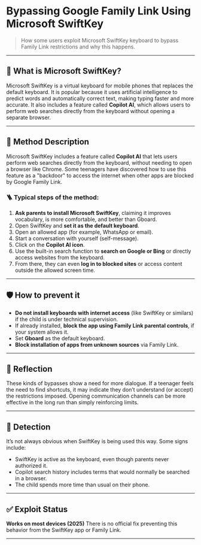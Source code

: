 # Bypassing Google Family Link Using Microsoft SwiftKey

> How some users exploit Microsoft SwiftKey keyboard to bypass Family Link restrictions and why this happens.

---

## 📱 What is Microsoft SwiftKey?

Microsoft SwiftKey is a virtual keyboard for mobile phones that replaces the default keyboard. It is popular because it uses artificial intelligence to predict words and automatically correct text, making typing faster and more accurate. It also includes a feature called **Copilot AI**, which allows users to perform web searches directly from the keyboard without opening a separate browser.

---

## 🧠 Method Description

Microsoft SwiftKey includes a feature called **Copilot AI** that lets users perform web searches directly from the keyboard, without needing to open a browser like Chrome. Some teenagers have discovered how to use this feature as a "backdoor" to access the internet when other apps are blocked by Google Family Link.

### 🪜 Typical steps of the method:

1. **Ask parents to install Microsoft SwiftKey**, claiming it improves vocabulary, is more comfortable, and better than Gboard.
2. Open SwiftKey and **set it as the default keyboard**.
3. Open an allowed app (for example, WhatsApp or email).
4. Start a conversation with yourself (self-message).
5. Click on the **Copilot AI icon**.
6. Use the built-in search function to **search on Google or Bing** or directly access websites from the keyboard.
7. From there, they can even **log in to blocked sites** or access content outside the allowed screen time.

---

## 🛡️ How to prevent it

* **Do not install keyboards with internet access** (like SwiftKey or similars) if the child is under technical supervision.
* If already installed, **block the app using Family Link parental controls**, if your system allows it.
* Set **Gboard** as the default keyboard.
* **Block installation of apps from unknown sources** via Family Link.

---

## 🎯 Reflection

These kinds of bypasses show a need for more dialogue. If a teenager feels the need to find shortcuts, it may indicate they don’t understand (or accept) the restrictions imposed. Opening communication channels can be more effective in the long run than simply reinforcing limits.

---

## 🧪 Detection

It’s not always obvious when SwiftKey is being used this way. Some signs include:

* SwiftKey is active as the keyboard, even though parents never authorized it.
* Copilot search history includes terms that would normally be searched in a browser.
* The child spends more time than usual on their phone.

---

## ✅ Exploit Status

**Works on most devices (2025)**
There is no official fix preventing this behavior from the SwiftKey app or Family Link.

---

